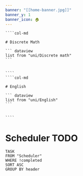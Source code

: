 ```yaml
---
banner: "[[home-banner.jpg]]"
banner_y: 1
banner_icon: 🏠
---
```



`````col
````col-md 

# Discrete Math

``` dataview
list from "uni/Discrete math"
```


```` 
````col-md 

# English

``` dataview
list from "uni/English" 
```


```` 
`````

# Scheduler TODO

```dataview
TASK 
FROM "Scheduler"
WHERE !completed
SORT ASC
GROUP BY header
```
